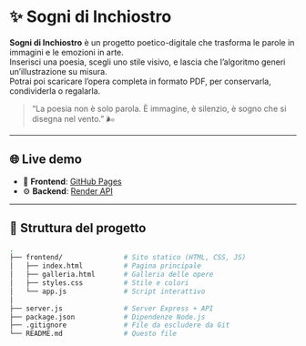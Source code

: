 # ✨ Sogni di Inchiostro

**Sogni di Inchiostro** è un progetto poetico-digitale che trasforma le parole in immagini e le emozioni in arte.  
Inserisci una poesia, scegli uno stile visivo, e lascia che l’algoritmo generi un’illustrazione su misura.  
Potrai poi scaricare l’opera completa in formato PDF, per conservarla, condividerla o regalarla.

> “La poesia non è solo parola. È immagine, è silenzio, è sogno che si disegna nel vento.” 🌬️

---

## 🌐 Live demo

- 🎨 **Frontend**: [GitHub Pages](https://blutime-poetry.github.io/sogni-di-inchiostro/frontend)  
- ⚙️ **Backend**: [Render API](https://sogni-di-inchiostro.onrender.com)

---

## 📂 Struttura del progetto

```bash
.
├── frontend/               # Sito statico (HTML, CSS, JS)
│   ├── index.html          # Pagina principale
│   ├── galleria.html       # Galleria delle opere
│   ├── styles.css          # Stile e colori
│   └── app.js              # Script interattivo
│
├── server.js               # Server Express + API
├── package.json            # Dipendenze Node.js
├── .gitignore              # File da escludere da Git
└── README.md               # Questo file
